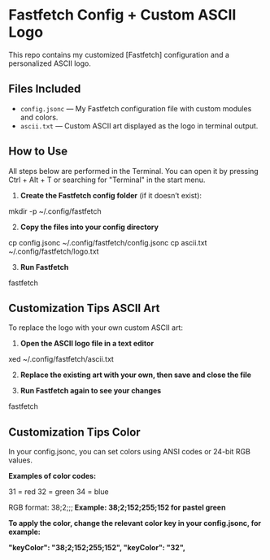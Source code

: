 # Fastfetch Config + Custom ASCII Logo

This repo contains my customized [Fastfetch] configuration and a personalized ASCII logo.




## Files Included

- `config.jsonc` — My Fastfetch configuration file with custom modules and colors.
- `ascii.txt` — Custom ASCII art displayed as the logo in terminal output.



## How to Use

All steps below are performed in the Terminal. You can open it by pressing Ctrl + Alt + T or searching for "Terminal" in the start menu.

1. **Create the Fastfetch config folder** (if it doesn’t exist):

mkdir -p ~/.config/fastfetch


2. **Copy the files into your config directory** 

cp config.jsonc ~/.config/fastfetch/config.jsonc
cp ascii.txt ~/.config/fastfetch/logo.txt


3. **Run Fastfetch** 

fastfetch

## Customization Tips ASCII Art

To replace the logo with your own custom ASCII art:

1. **Open the ASCII logo file in a text editor**

xed ~/.config/fastfetch/ascii.txt

2. **Replace the existing art with your own, then save and close the file**

3. **Run Fastfetch again to see your changes**

fastfetch

## Customization Tips Color

In your config.jsonc, you can set colors using ANSI codes or 24-bit RGB values.

**Examples of color codes:**

31 = red
32 = green
34 = blue

RGB format: 38;2;<R>;<G>;<B>
Example: 38;2;152;255;152 for pastel green

**To apply the color, change the relevant color key in your config.jsonc, for example:**

"keyColor": "38;2;152;255;152",
"keyColor": "32",


